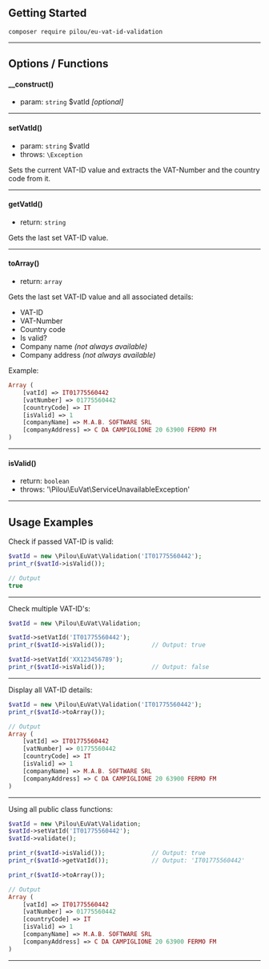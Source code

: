 ## Getting Started
`composer require pilou/eu-vat-id-validation`

---

## Options / Functions

#### __construct()
- param: `string` $vatId *[optional]*

---
#### setVatId()
- param: `string` $vatId
- throws: `\Exception`

Sets the current VAT-ID value and extracts the VAT-Number and the country code from it.

---
#### getVatId()
- return: `string`

Gets the last set VAT-ID value.

---
#### toArray()
- return: `array`

Gets the last set VAT-ID value and all associated details:
- VAT-ID
- VAT-Number
- Country code
- Is valid?
- Company name *(not always available)*
- Company address *(not always available)*

Example:
```php
Array (
    [vatId] => IT01775560442
    [vatNumber] => 01775560442
    [countryCode] => IT
    [isValid] => 1
    [companyName] => M.A.B. SOFTWARE SRL
    [companyAddress] => C DA CAMPIGLIONE 20 63900 FERMO FM
)
```

---
#### isValid()
- return: `boolean`
- throws: '\Pilou\EuVat\ServiceUnavailableException'

---

## Usage Examples

Check if passed VAT-ID is valid:
```php
$vatId = new \Pilou\EuVat\Validation('IT01775560442');  
print_r($vatId->isValid());

// Output
true
```
---

Check multiple VAT-ID's:
```php
$vatId = new \Pilou\EuVat\Validation;

$vatId->setVatId('IT01775560442');
print_r($vatId->isValid());             // Output: true

$vatId->setVatId('XX123456789');
print_r($vatId->isValid());             // Output: false
```
---

Display all VAT-ID details:
```php
$vatId = new \Pilou\EuVat\Validation('IT01775560442');
print_r($vatId->toArray());

// Output
Array (
    [vatId] => IT01775560442
    [vatNumber] => 01775560442
    [countryCode] => IT
    [isValid] => 1
    [companyName] => M.A.B. SOFTWARE SRL
    [companyAddress] => C DA CAMPIGLIONE 20 63900 FERMO FM
)
```
---

Using all public class functions:
```php
$vatId = new \Pilou\EuVat\Validation;
$vatId->setVatId('IT01775560442');
$vatId->validate();

print_r($vatId->isValid());             // Output: true
print_r($vatId->getVatId());            // Output: 'IT01775560442'

print_r($vatId->toArray());

// Output
Array (
    [vatId] => IT01775560442
    [vatNumber] => 01775560442
    [countryCode] => IT
    [isValid] => 1
    [companyName] => M.A.B. SOFTWARE SRL
    [companyAddress] => C DA CAMPIGLIONE 20 63900 FERMO FM
)
```
---

[VIES]:http://ec.europa.eu/taxation_customs/vies/vatRequest.html
[VIES API]:http://ec.europa.eu/taxation_customs/vies/checkVatService.wsdl
[PHPUnit]:https://github.com/sebastianbergmann/phpunit





















